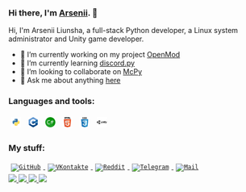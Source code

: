 ### Hi there, I'm [Arsenii](https://github.com/arslee07). 👋

Hi, I'm Arsenii Liunsha, a full-stack Python developer, a Linux system administrator and Unity game developer.

- 🔭 I’m currently working on my project [OpenMod](https://github.com/arslee07/OpenMod)
- 🌱 I’m currently learning [discord.py](https://github.com/Rapptz/discord.py)
- 👯 I’m looking to collaborate on [McPy](https://github.com/tazz4843/McPy)
- 💬 Ask me about anything [here](https://github.com/arslee07/arslee07/issues)

### **Languages and tools:**

<code><img height="20" style="margin: 5px" src="https://raw.githubusercontent.com/github/explore/80688e429a7d4ef2fca1e82350fe8e3517d3494d/topics/python/python.png"></code>
<code><img height="20" style="margin: 5px" src="https://raw.githubusercontent.com/github/explore/80688e429a7d4ef2fca1e82350fe8e3517d3494d/topics/cpp/cpp.png"></code>
<code><img height="20" style="margin: 5px" src="https://raw.githubusercontent.com/github/explore/80688e429a7d4ef2fca1e82350fe8e3517d3494d/topics/csharp/csharp.png"></code>
<code><img height="20" style="margin: 5px" src="https://raw.githubusercontent.com/github/explore/80688e429a7d4ef2fca1e82350fe8e3517d3494d/topics/html/html.png"></code>
<code><img height="20" style="margin: 5px" src="https://raw.githubusercontent.com/github/explore/80688e429a7d4ef2fca1e82350fe8e3517d3494d/topics/css/css.png"></code>
<code><img height="20" style="margin: 5px" src="https://raw.githubusercontent.com/github/explore/80688e429a7d4ef2fca1e82350fe8e3517d3494d/topics/unity/unity.png"></code>

### **My stuff:**

<a href="https://github.com/arslee07">
    <code><img height="20" alt="GitHub" style="margin: 5px" src="https://raw.githubusercontent.com/arslee07/arslee07/assets/github.png"></code>
</a>
<a href="https://vk.com/true_arslee">
    <code><img height="20" alt="VKontakte" style="margin: 5px" src="https://raw.githubusercontent.com/arslee07/arslee07/assets/vk.png"></code>
</a>
<a href="https://reddit.com/u/arslee07">
    <code><img height="20" alt="Reddit" style="margin: 5px" src="https://raw.githubusercontent.com/arslee07/arslee07/assets/reddit.png"></code>
</a>
<a href="https://t.me/arslee">
    <code><img height="20" alt="Telegram" style="margin: 5px" src="https://raw.githubusercontent.com/arslee07/arslee07/assets/telegram.png"></code>
</a>
<a href="mailto:me@arslee.tk">
    <code><img height="20" alt="Mail" style="margin: 5px" src="https://raw.githubusercontent.com/arslee07/arslee07/assets/gmail.png"></code>
</a>


</br>
<a href="https://github.com/arslee07">
    <img allign="center" src="https://github-readme-stats.vercel.app/api?username=arslee07" />
</a>
<a href="https://github.com/arslee07">
    <img allign="center" src="https://github-readme-stats.vercel.app/api/top-langs/?username=arslee07&layout=compact" />
</a>

<a href="https://github.com/arslee07/OpenMod">
    <img allign="center" src="https://github-readme-stats.vercel.app/api/pin/?username=arslee07&repo=OpenMod" />
</a>
<a href="https://github.com/arslee07/arslee07.github.io">
    <img allign="center" src="https://github-readme-stats.vercel.app/api/pin/?username=arslee07&repo=arslee07.github.io" />
</a>
